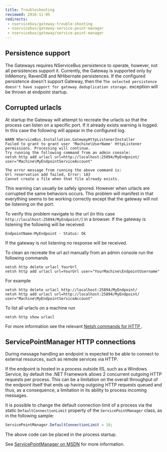 ```yaml
---
title: Troubleshooting
reviewed: 2016-11-05
redirects:
 - nservicebus/gateway-trouble-shooting
 - nservicebus/gateway-service-point-manager
 - nservicebus/gateway/service-point-manager
---
```


## Persistence support

The Gateways requires NServiceBus persistence to operate, however, not all persistences support it. Currently, the Gateway is supported only by InMemory, RavenDB and NHibernate persistences. If the configured persistence doesn't support Gateway, then the `The selected persistence doesn't have support for gateway deduplication storage.` exception will be thrown at endpoint startup.


## Corrupted urlacls

At startup the Gateway will attempt to recreate the urlacls so that the process can listen on a specific port. If it already exists warning is logged. In this case the following will appear in the configured log.

```
WARN NServiceBus.Installation.GatewayHttpListenerInstaller
Failed to grant to grant user 'Machine\UserName' HttpListener permissions. Processing will continue.
Try running the following command from an admin console:
netsh http add urlacl url=http://localhost:25894/MyEndpoint/ user="Machine\MyEndpointServiceAccount"

The error message from running the above command is:
Url reservation add failed, Error: 183
Cannot create a file when that file already exists.
```

This warning can usually be safely ignored. However when urlacls are corrupted the same behaviors occurs. This problem will manifest in that everything seems to be working correctly except that the gateway will not be listening on the port.

To verify this problem navigate to the url (in this case `http://localhost:25894/MyEndpoint/`) in a browser. If the gateway is listening the following will be received:

```
EndpointName:MyEndpoint - Status: Ok
```

If the gateway is not listening no response will be received.

To clean an recreate the url acl manually from an admin console run the following commands

```dos
netsh http delete urlacl YourUrl
netsh http add urlacl url=YourUrl user="YourMachine\EndpointUsername"
```

For example

```dos
netsh http delete urlacl http://localhost:25894/MyEndpoint/
netsh http add urlacl url=http://localhost:25894/MyEndpoint/ user="Machine\MyEndpointServiceAccount"
```

To list all urlacls on a machine run

```dos
netsh http show urlacl
```

For more information see the relevant [Netsh commands for HTTP
](https://msdn.microsoft.com/en-us/library/windows/desktop/cc307236).


## ServicePointManager HTTP connections

During message handling an endpoint is expected to be able to connect to external resources, such as remote services via HTTP.

If the endpoint is hosted in a process outside IIS, such as a Windows Service, by default the .NET Framework allows 2 concurrent outgoing HTTP requests per process. This can be a limitation on the overall throughput of the endpoint itself that ends up having outgoing HTTP requests queued and thus, as a consequence, a limitation in its ability to process incoming messages.

It is possible to change the default connection limit of a process via the static `DefaultConnectionLimit` property of the `ServicePointManager` class, as in the following sample:

```cs
ServicePointManager.DefaultConnectionLimit = 10;
```

The above code can be placed in the process startup.

See [ServicePointManager on MSDN](https://msdn.microsoft.com/en-us/library/system.net.servicepointmanager.aspx) for more information.
